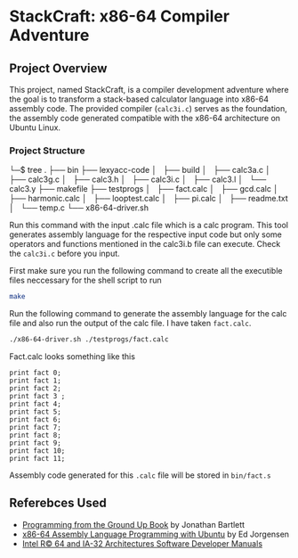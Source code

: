 # StackCraft: x86-64 Compiler Adventure

## Project Overview

This project, named StackCraft, is a compiler development adventure where the goal is to transform a stack-based calculator language into x86-64 assembly code. The provided compiler (`calc3i.c`) serves as the foundation, the assembly code generated compatible with the x86-64 architecture on Ubuntu Linux.


### Project Structure

└─$ tree
.
├── bin
├── lexyacc-code
│   ├── build
│   ├── calc3a.c
│   ├── calc3g.c
│   ├── calc3.h
│   ├── calc3i.c
│   ├── calc3.l
│   └── calc3.y
├── makefile
├── testprogs
│   ├── fact.calc
│   ├── gcd.calc
│   ├── harmonic.calc
│   ├── looptest.calc
│   ├── pi.calc
│   ├── readme.txt
│   └── temp.c
└── x86-64-driver.sh

Run this command with the input .calc file which is a calc program. This tool generates assembly language for the respective input code but only some operators and functions mentioned in the calc3i.b file can execute. Check the `calc3i.c` before you input.


First make sure you run the following command to create all the executible files neccessary for the shell script to run

```bash
make
```


Run the following command to generate the assembly language for the calc file and also run the output of the calc file. I have taken `fact.calc`.

``` bash
./x86-64-driver.sh ./testprogs/fact.calc
```

Fact.calc looks something like this 

```input calc
print fact 0;
print fact 1;
print fact 2;
print fact 3 ;
print fact 4;
print fact 5;
print fact 6;
print fact 7;
print fact 8;
print fact 9;
print fact 10;
print fact 11;
``` 

Assembly code generated for this `.calc` file will be stored in `bin/fact.s`


## Referebces Used

- [Programming from the Ground Up Book](http://savannah.nongnu.org/projects/pgubook) by Jonathan Bartlett
- [x86-64 Assembly Language Programming with Ubuntu](http://www.egr.unlv.edu/~ed/x86.html) by Ed Jorgensen
- [Intel R© 64 and IA-32 Architectures Software Developer Manuals](https://software.intel.com/en-us/articles/intel-sdm)









